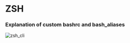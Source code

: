 
# ZSH

### Explanation of custom bashrc and bash_aliases

![zsh_cli](https://github.com/mrstevencervantes/Dotfiles/assets/64292955/55676b08-1220-47f5-ab79-f5909e9cf7fc)
